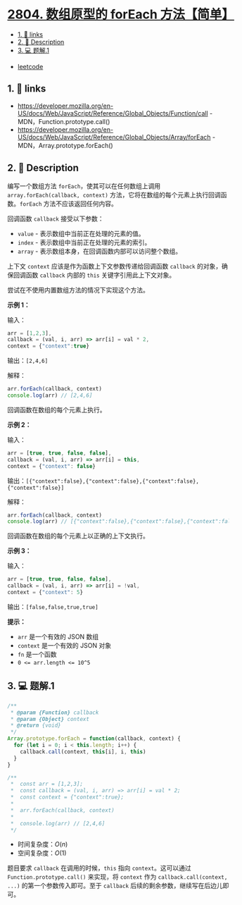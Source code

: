 # [2804. 数组原型的 forEach 方法【简单】](https://github.com/Tdahuyou/TNotes.leetcode/tree/main/notes/2804.%20%E6%95%B0%E7%BB%84%E5%8E%9F%E5%9E%8B%E7%9A%84%20forEach%20%E6%96%B9%E6%B3%95%E3%80%90%E7%AE%80%E5%8D%95%E3%80%91)

<!-- region:toc -->
- [1. 🔗 links](#1--links)
- [2. 📝 Description](#2--description)
- [3. 💻 题解.1](#3--题解1)
<!-- endregion:toc -->
- [leetcode](https://leetcode.cn/problems/array-prototype-foreach/)


## 1. 🔗 links

- https://developer.mozilla.org/en-US/docs/Web/JavaScript/Reference/Global_Objects/Function/call - MDN，Function.prototype.call()
- https://developer.mozilla.org/en-US/docs/Web/JavaScript/Reference/Global_Objects/Array/forEach - MDN，Array.prototype.forEach()

## 2. 📝 Description

编写一个数组方法 `forEach`，使其可以在任何数组上调用 `array.forEach(callback, context)` 方法，它将在数组的每个元素上执行回调函数。`forEach` 方法不应该返回任何内容。

回调函数 `callback` 接受以下参数：

- `value` - 表示数组中当前正在处理的元素的值。
- `index` - 表示数组中当前正在处理的元素的索引。
- `array` - 表示数组本身，在回调函数内部可以访问整个数组。

上下文 `context` 应该是作为函数上下文参数传递给回调函数 `callback` 的对象，确保回调函数 `callback` 内部的 `this` 关键字引用此上下文对象。

尝试在不使用内置数组方法的情况下实现这个方法。

**示例 1：**

输入：
```js
arr = [1,2,3],
callback = (val, i, arr) => arr[i] = val * 2,
context = {"context":true}
```

输出：`[2,4,6]`

解释：
```js
arr.forEach(callback, context) 
console.log(arr) // [2,4,6]
```

回调函数在数组的每个元素上执行。

**示例 2：**

输入：
```js
arr = [true, true, false, false],
callback = (val, i, arr) => arr[i] = this,
context = {"context": false}
```

输出：`[{"context":false},{"context":false},{"context":false},{"context":false}]`

解释：
```js
arr.forEach(callback, context) 
console.log(arr) // [{"context":false},{"context":false},{"context":false},{"context":false}]
```

回调函数在数组的每个元素上以正确的上下文执行。

**示例 3：**

输入：
```js
arr = [true, true, false, false],
callback = (val, i, arr) => arr[i] = !val,
context = {"context": 5}
```

输出：`[false,false,true,true]`

**提示：**

- `arr` 是一个有效的 JSON 数组
- `context` 是一个有效的 JSON 对象
- `fn` 是一个函数
- `0 <= arr.length <= 10^5`

## 3. 💻 题解.1

```javascript
/**
 * @param {Function} callback
 * @param {Object} context
 * @return {void}
 */
Array.prototype.forEach = function(callback, context) {
  for (let i = 0; i < this.length; i++) {
    callback.call(context, this[i], i, this)
  }
}

/**
 *  const arr = [1,2,3];
 *  const callback = (val, i, arr) => arr[i] = val * 2;
 *  const context = {"context":true};
 *
 *  arr.forEach(callback, context)
 *
 *  console.log(arr) // [2,4,6]
 */
```

- 时间复杂度：$O(n)$
- 空间复杂度：$O(1)$

题目要求 `callback` 在调用的时候，`this` 指向 `context`。这可以通过 `Function.prototype.call()` 来实现，将 `context` 作为 `callback.call(context, ...)` 的第一个参数传入即可。至于 `callback` 后续的剩余参数，继续写在后边儿即可。
